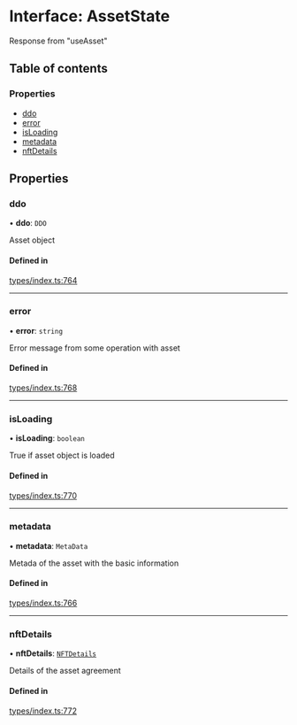 # Interface: AssetState

Response from "useAsset"

## Table of contents

### Properties

- [ddo](AssetState.md#ddo)
- [error](AssetState.md#error)
- [isLoading](AssetState.md#isloading)
- [metadata](AssetState.md#metadata)
- [nftDetails](AssetState.md#nftdetails)

## Properties

### ddo

• **ddo**: `DDO`

Asset object

#### Defined in

[types/index.ts:764](https://github.com/nevermined-io/react-components/blob/916db15/catalog/src/types/index.ts#L764)

___

### error

• **error**: `string`

Error message from some operation with asset

#### Defined in

[types/index.ts:768](https://github.com/nevermined-io/react-components/blob/916db15/catalog/src/types/index.ts#L768)

___

### isLoading

• **isLoading**: `boolean`

True if asset object is loaded

#### Defined in

[types/index.ts:770](https://github.com/nevermined-io/react-components/blob/916db15/catalog/src/types/index.ts#L770)

___

### metadata

• **metadata**: `MetaData`

Metada of the asset with the basic information

#### Defined in

[types/index.ts:766](https://github.com/nevermined-io/react-components/blob/916db15/catalog/src/types/index.ts#L766)

___

### nftDetails

• **nftDetails**: [`NFTDetails`](NFTDetails.md)

Details of the asset agreement

#### Defined in

[types/index.ts:772](https://github.com/nevermined-io/react-components/blob/916db15/catalog/src/types/index.ts#L772)
